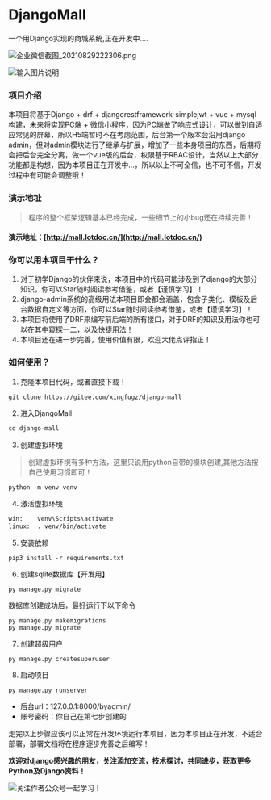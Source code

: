 # DjangoMall
一个用Django实现的商城系统,正在开发中....

![](https://images.gitee.com/uploads/images/2021/0829/222326_ce6be5a1_2333816.png "企业微信截图_20210829222306.png")

![输入图片说明](https://images.gitee.com/uploads/images/2021/0916/152617_10668fec_2333816.gif "计算属性，侦听器1.gif")

 
### **项目介绍** 

本项目将基于Django + drf + djangorestframework-simplejwt + vue + mysql构建，未来将实现PC端 + 微信小程序，因为PC端做了响应式设计，可以做到自适应常见的屏幕，所以H5端暂时不在考虑范围，后台第一个版本会沿用django admin，但对admin模块进行了继承与扩展，增加了一些本身项目的东西，后期将会把后台完全分离，做一个vue版的后台，权限基于RBAC设计，当然以上大部分功能都是构想，因为本项目正在开发中...，所以以上不可全信，也不可不信，开发过程中有可能会调整哦！

### 演示地址
> 程序的整个框架逻辑基本已经完成，一些细节上的小bug还在持续完善！

#### 演示地址：[http://mall.lotdoc.cn/](http://mall.lotdoc.cn/)

###  **你可以用本项目干什么？** 

1. 对于初学Django的伙伴来说，本项目中的代码可能涉及到了django的大部分知识，你可以Star随时阅读参考借鉴，或者【谨慎学习】！
2. django-admin系统的高级用法本项目即会都会涵盖，包含子类化、模板及后台数据自定义等方面，你可以Star随时阅读参考借鉴，或者【谨慎学习】！
3. 本项目将使用了DRF来编写前后端的所有接口，对于DRF的知识及用法你也可以在其中窥探一二，以及快捷用法！
4. 本项目还在进一步完善，使用价值有限，欢迎大佬点评指正！

### 如何使用？
1. 克隆本项目代码，或者直接下载！
```
git clone https://gitee.com/xingfugz/django-mall
```
2. 进入DjangoMall
```python
cd django-mall
```
3. 创建虚拟环境

> 创建虚拟环境有多种方法，这里只说用python自带的模块创建,其他方法按自己使用习惯即可！
```python
python -m venv venv
```
4. 激活虚拟环境
```html
win:    venv\Scripts\activate
linux:  . venv/bin/activate
```
5. 安装依赖
```
pip3 install -r requirements.txt
```
6. 创建sqlite数据库【开发用】
```
py manage.py migrate
```
数据库创建成功后，最好运行下以下命令
```
py manage.py makemigrations
py manage.py migrate
```
7. 创建超级用户
```
py manage.py createsuperuser
```
8. 启动项目
```
py manage.py runserver
```
- 后台url：127.0.0.1:8000/byadmin/
- 账号密码：你自己在第七步创建的

走完以上步骤应该可以正常在开发环境运行本项目，因为本项目正在开发，不适合部署，部署文档将在程序逐步完善之后编写！

 **欢迎对django感兴趣的朋友，关注添加交流，技术探讨，共同进步，获取更多Python及Django资料！** 

![关注作者公众号一起学习！](https://images.gitee.com/uploads/images/2021/1009/140443_750b72be_2333816.jpeg "扫码_搜索联合传播样式-白色版.jpg")
